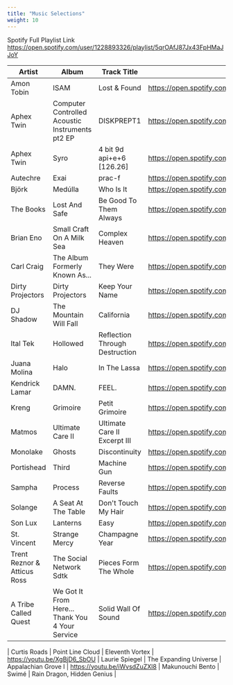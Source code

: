 ```yaml
---
title: "Music Selections"
weight: 10
---
```


<!-- # Guided Listening Presentation -->

<!-- ## Music Selections -->

Spotify Full Playlist Link <https://open.spotify.com/user/1228893326/playlist/5qrOAfJ87Jx43FpHMaJJoY>

| Artist                      | Album                                           | Track Title                    | Link                                                    |
| --------------------------- | ----------------------------------------------- | ------------------------------ | ------------------------------------------------------- |
| Amon Tobin                  | ISAM                                            | Lost & Found                   | <https://open.spotify.com/track/1crZjm3JxiLcDGv1ecWjaS> |
| Aphex Twin                  | Computer Controlled Acoustic Instruments pt2 EP | DISKPREPT1                     | <https://open.spotify.com/track/1HrFCfD6GjKWjtLaN7NFFR> |
| Aphex Twin                  | Syro                                            | 4 bit 9d api+e+6 [126.26]      | <https://open.spotify.com/track/3NK7KFnTh3rKCgUvsKIDfi> |
| Autechre                    | Exai                                            | prac-f                         | <https://open.spotify.com/track/59qW6i10bp4uRrMxXKq7JZ> |
| Björk                       | Medúlla                                         | Who Is It                      | <https://open.spotify.com/track/1slmImGr63SFOlmHKe1yM2> |
| The Books                   | Lost And Safe                                   | Be Good To Them Always         | <https://open.spotify.com/track/2cGXX3rysIHk7zCH0Fp4gZ> |
| Brian Eno                   | Small Craft On A Milk Sea                       | Complex Heaven                 | <https://open.spotify.com/track/5EhvDAos2Ppf82XN5EV60u> |
| Carl Craig                  | The Album Formerly Known As...                  | They Were                      | <https://open.spotify.com/track/7j9rqaxjrqlNc0pqs3ypwG> |
| Dirty Projectors            | Dirty Projectors                                | Keep Your Name                 | <https://open.spotify.com/track/41IcdEHjwDp65pVjOxODCf> |
| DJ Shadow                   | The Mountain Will Fall                          | California                     | <https://open.spotify.com/track/1aqRufCFCq6q8k3oOnzBnY> |
| Ital Tek                    | Hollowed                                        | Reflection Through Destruction | <https://open.spotify.com/track/5DpO6qWqbl4Rr2Z2DdAbdH> |
| Juana Molina                | Halo                                            | In The Lassa                   | <https://open.spotify.com/track/3wLRfDOMa6rArcdZGp05f8> |
| Kendrick Lamar              | DAMN.                                           | FEEL.                          | <https://open.spotify.com/track/2LTlO3NuNVN70lp2ZbVswF> |
| Kreng                       | Grimoire                                        | Petit Grimoire                 | <https://open.spotify.com/track/7hiDpO6havEjvFqape3cmT> |
| Matmos                      | Ultimate Care II                                | Ultimate Care II Excerpt III   | <https://open.spotify.com/track/0VxFtYxh0DvFuqfRPKQRg0> |
| Monolake                    | Ghosts                                          | Discontinuity                  | <https://open.spotify.com/track/2ItX8hUD1OIEFhIyTJO9Yq> |
| Portishead                  | Third                                           | Machine Gun                    | <https://open.spotify.com/track/4gxG38GmhagF2T6eaTdUR6> |
| Sampha                      | Process                                         | Reverse Faults                 | <https://open.spotify.com/track/5IRLnB7JqTMcIlMtE0Rcuv> |
| Solange                     | A Seat At The Table                             | Don't Touch My Hair            | <https://open.spotify.com/track/2TyCAfhwu5tRqFW8VnGMIL> |
| Son Lux                     | Lanterns                                        | Easy                           | <https://open.spotify.com/track/6J6FXmYrMxg93mBxkugUlI> |
| St. Vincent                 | Strange Mercy                                   | Champagne Year                 | <https://open.spotify.com/track/3V0VfPCipaFZkGLy1d0xdq> |
| Trent Reznor & Atticus Ross | The Social Network Sdtk                         | Pieces Form The Whole          | <https://open.spotify.com/track/3PK7tZzJxuoJYoik7j3p1H> |
| A Tribe Called Quest        | We Got It From Here... Thank You 4 Your Service | Solid Wall Of Sound            | <https://open.spotify.com/track/5OzOQRssjhxaBj0xd78Z2w> |

| Curtis Roads | Point Line Cloud | Eleventh Vortex | <https://youtu.be/XgBjD6_SbOU>
| Laurie Spiegel | The Expanding Universe | Appalachian Grove I | <https://youtu.be/iWvsdZuZXl8>
| Makunouchi Bento | Swimé | Rain Dragon, Hidden Genius |
